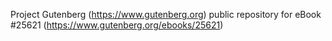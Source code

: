 Project Gutenberg (https://www.gutenberg.org) public repository for eBook #25621 (https://www.gutenberg.org/ebooks/25621)
